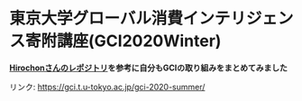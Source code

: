# 東京大学グローバル消費インテリジェンス寄附講座(GCI2020Winter)


**[Hirochonさんのレポジトリ](https://github.com/Hirochon/GCI2020-Summer/)を参考に自分もGCIの取り組みをまとめてみました**

リンク: https://gci.t.u-tokyo.ac.jp/gci-2020-summer/
